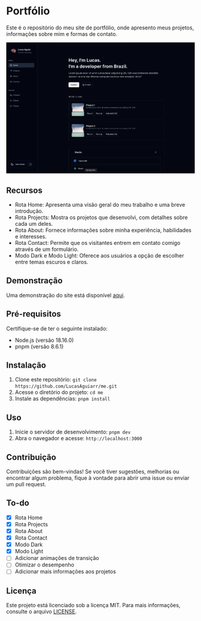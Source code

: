 # Portfólio

Este é o repositório do meu site de portfólio, onde apresento meus projetos, informações sobre mim e formas de contato.

![Screenshot](./public/screenshot.png)

## Recursos

- Rota Home: Apresenta uma visão geral do meu trabalho e uma breve introdução.
- Rota Projects: Mostra os projetos que desenvolvi, com detalhes sobre cada um deles.
- Rota About: Fornece informações sobre minha experiência, habilidades e interesses.
- Rota Contact: Permite que os visitantes entrem em contato comigo através de um formulário.
- Modo Dark e Modo Light: Oferece aos usuários a opção de escolher entre temas escuros e claros.

## Demonstração

Uma demonstração do site está disponível [aqui](https://lucasaguiarr.vercel.app).

## Pré-requisitos

Certifique-se de ter o seguinte instalado:

- Node.js (versão 18.16.0)
- pnpm (versão 8.6.1)

## Instalação

1. Clone este repositório: `git clone https://github.com/LucasAguiarr/me.git`
2. Acesse o diretório do projeto: `cd me`
3. Instale as dependências: `pnpm install`

## Uso

1. Inicie o servidor de desenvolvimento: `pnpm dev`
2. Abra o navegador e acesse: `http://localhost:3000`

## Contribuição

Contribuições são bem-vindas! Se você tiver sugestões, melhorias ou encontrar algum problema, fique à vontade para abrir uma issue ou enviar um pull request.

## To-do

- [x] Rota Home
- [x] Rota Projects
- [x] Rota About
- [x] Rota Contact
- [x] Modo Dark
- [x] Modo Light
- [ ] Adicionar animações de transição
- [ ] Otimizar o desempenho
- [ ] Adicionar mais informações aos projetos

## Licença

Este projeto está licenciado sob a licença MIT. Para mais informações, consulte o arquivo [LICENSE](./LICENSE.md).

